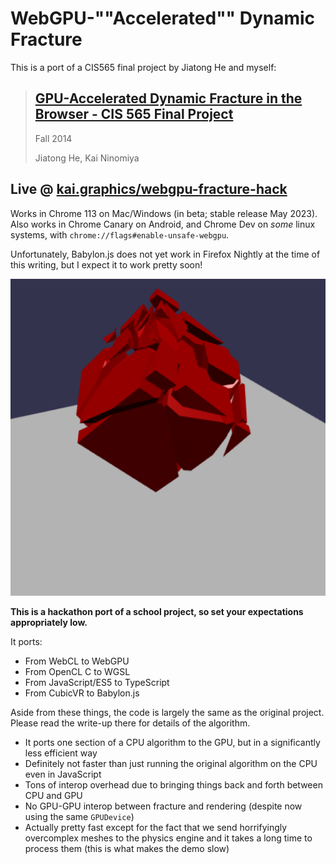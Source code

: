 # WebGPU-""Accelerated"" Dynamic Fracture

This is a port of a CIS565 final project by Jiatong He and myself:

> ## [GPU-Accelerated Dynamic Fracture in the Browser - CIS 565 Final Project](https://github.com/kainino0x/cis565final)
> Fall 2014
> 
> Jiatong He, Kai Ninomiya

## Live @ [kai.graphics/webgpu-fracture-hack](https://kai.graphics/webgpu-fracture-hack/)

Works in Chrome 113 on Mac/Windows (in beta; stable release May 2023).
Also works in Chrome Canary on Android, and Chrome Dev on *some* linux systems, with `chrome://flags#enable-unsafe-webgpu`.

Unfortunately, Babylon.js does not yet work in Firefox Nightly at the time of this writing,
but I expect it to work pretty soon!

![screenshot of 31 fragments of a cube flying through the air](./screenshot.png)

**This is a hackathon port of a school project, so set your expectations appropriately low.**

It ports:

- From WebCL to WebGPU
- From OpenCL C to WGSL
- From JavaScript/ES5 to TypeScript
- From CubicVR to Babylon.js

Aside from these things, the code is largely the same as the original project.
Please read the write-up there for details of the algorithm.

- It ports one section of a CPU algorithm to the GPU, but in a significantly less efficient way
- Definitely not faster than just running the original algorithm on the CPU even in JavaScript
- Tons of interop overhead due to bringing things back and forth between CPU and GPU
- No GPU-GPU interop between fracture and rendering (despite now using the same `GPUDevice`)
- Actually pretty fast except for the fact that we send horrifyingly overcomplex meshes to the physics engine and it takes a long time to process them (this is what makes the demo slow)
